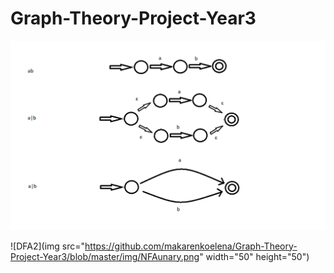 # Graph-Theory-Project-Year3

![DFA](img/NFA.binary.png?raw=true "hoverover")

![DFA2](img src="https://github.com/makarenkoelena/Graph-Theory-Project-Year3/blob/master/img/NFAunary.png" width="50" height="50")
